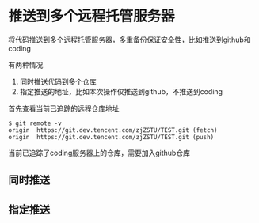 
# 推送到多个远程托管服务器

将代码推送到多个远程托管服务器，多重备份保证安全性，比如推送到github和coding

有两种情况

1. 同时推送代码到多个仓库
2. 指定推送的地址，比如本次操作仅推送到github，不推送到coding

首先查看当前已追踪的远程仓库地址

    $ git remote -v
    origin	https://git.dev.tencent.com/zjZSTU/TEST.git (fetch)
    origin	https://git.dev.tencent.com/zjZSTU/TEST.git (push)

当前已追踪了coding服务器上的仓库，需要加入github仓库

## 同时推送



## 指定推送


